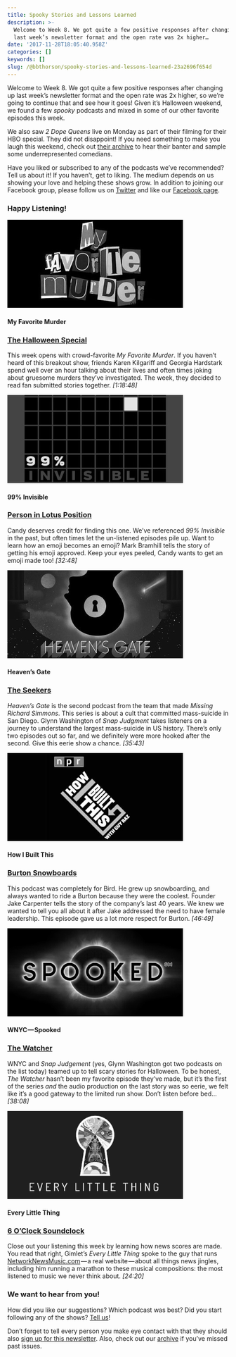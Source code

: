 ```yaml
---
title: Spooky Stories and Lessons Learned
description: >-
  Welcome to Week 8. We got quite a few positive responses after changing up
  last week’s newsletter format and the open rate was 2x higher…
date: '2017-11-28T18:05:40.958Z'
categories: []
keywords: []
slug: /@bbthorson/spooky-stories-and-lessons-learned-23a2696f654d
---
```


Welcome to Week 8. We got quite a few positive responses after changing up last week’s newsletter format and the open rate was 2x higher, so we’re going to continue that and see how it goes! Given it’s Halloween weekend, we found a few _spooky_ podcasts and mixed in some of our other favorite episodes this week.

We also saw _2 Dope Queens_ live on Monday as part of their filming for their HBO special. They did not disappoint! If you need something to make you laugh this weekend, check out [their archive](http://www.wnyc.org/shows/dopequeens) to hear their banter and sample some underrepresented comedians.

Have you liked or subscribed to any of the podcasts we’ve recommended? Tell us about it! If you haven’t, get to liking. The medium depends on us showing your love and helping these shows grow. In addition to joining our Facebook group, please follow us on [Twitter](https://twitter.com/inqueuepodcasts) and like our [Facebook page](https://www.facebook.com/inqueuepodcasts/).

### Happy Listening!

![](img/0__onOqNh1VC8TQ2MEr.jpg)

#### My Favorite Murder

### [The Halloween Special](https://www.myfavoritemurder.com/)

This week opens with crowd-favorite _My Favorite Murder_. If you haven’t heard of this breakout show, friends Karen Kilgariff and Georgia Hardstark spend well over an hour talking about their lives and often times joking about gruesome murders they’ve investigated. The week, they decided to read fan submitted stories together. _\[1:18:48\]_

![](img/0__hVvZVq7MF6r3M6cI.jpg)

#### 99% Invisible

### [P](http://www.wnyc.org/story/red-cross-and-its-detractors/)[erson in Lotus Position](https://99percentinvisible.org/episode/person-lotus-position/)

Candy deserves credit for finding this one. We’ve referenced _99% Invisible_ in the past, but often times let the un-listened episodes pile up. Want to learn how an emoji becomes an emoji? Mark Bramhill tells the story of getting his emoji approved. Keep your eyes peeled, Candy wants to get an emoji made too! _\[32:48\]_

![](img/0__JHrMdiBrHIXA2IYH.jpg)

#### Heaven’s Gate

### [T](https://mic.com/articles/184561/charity-navigator-explains-how-to-avoid-scams-vet-organizations-and-make-sure-your-donations-count#.oUmsifQUS)[he Seekers](https://www.heavensgate.show/#listen-section)

_Heaven’s Gate_ is the second podcast from the team that made _Missing Richard Simmons_. This series is about a cult that committed mass-suicide in San Diego. Glynn Washington of _Snap Judgment_ takes listeners on a journey to understand the largest mass-suicide in US history. There’s only two episodes out so far, and we definitely were more hooked after the second. Give this eerie show a chance. _\[35:43\]_

![](img/0__HY14BpVSb6VgvUPv.jpg)

#### How I Built This

### [Burton Snowboards](http://www.npr.org/podcasts/510313/how-i-built-this)

This podcast was completely for Bird. He grew up snowboarding, and always wanted to ride a Burton because they were the coolest. Founder Jake Carpenter tells the story of the company’s last 40 years. We knew we wanted to tell you all about it after Jake addressed the need to have female leadership. This episode gave us a lot more respect for Burton. _\[46:49\]_

![](img/0__E5sGWqWj__EjK4JoL.png)

#### WNYC — Spooked

### [The Watcher](http://www.wnyc.org/story/watcher/)

WNYC and _Snap Judgement_ (yes, Glynn Washington got two podcasts on the list today) teamed up to tell scary stories for Halloween. To be honest, _The Watcher_ hasn’t been my favorite episode they’ve made, but it’s the first of the series _and_ the audio production on the last story was so eerie, we felt like it’s a good gateway to the limited run show. Don’t listen before bed… _\[38:08\]_

![](img/0__5aUbsjOVmFrXh__O4.png)

#### Every Little Thing

### [6 O’Clock Soundclock](https://gimletmedia.com/episode/six-oclock-soundtrack/)

Close out your listening this week by learning how news scores are made. You read that right, Gimlet’s _Every Little Thing_ spoke to the guy that runs [NetworkNewsMusic.com](http://www.networknewsmusic.com/wp/) — a real website — about all things news jingles, including him running a marathon to these musical compositions: the most listened to music we never think about. _\[24:20\]_

### We want to hear from you!

How did you like our suggestions? Which podcast was best? Did you start following any of the shows? [Tell us](mailto:birdandcandy@gmail.com?subject=Newsletter%20Suggestion)!

Don’t forget to tell every person you make eye contact with that they should also [sign up for this newsletter](http://eepurl.com/c4m7yT). Also, check out our [archive](http://us15.campaign-archive2.com/home/?u=539f7a4474212160f81ea7b19&id=9eb1e1ec64) if you’ve missed past issues.